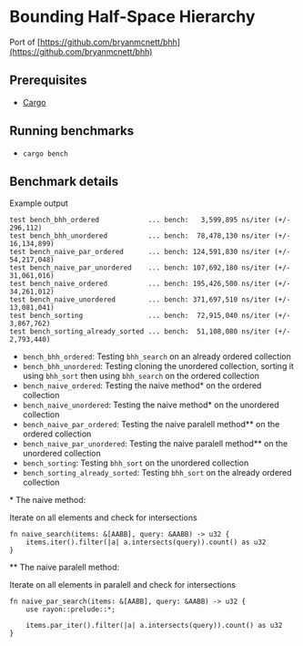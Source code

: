 # Bounding Half-Space Hierarchy

Port of [https://github.com/bryanmcnett/bhh](https://github.com/bryanmcnett/bhh)

## Prerequisites

- [Cargo](https://doc.rust-lang.org/cargo/getting-started/installation.html)

## Running benchmarks

- `cargo bench`

## Benchmark details

Example output

```
test bench_bhh_ordered            ... bench:   3,599,895 ns/iter (+/- 296,112)
test bench_bhh_unordered          ... bench:  78,478,130 ns/iter (+/- 16,134,899)
test bench_naive_par_ordered      ... bench: 124,591,830 ns/iter (+/- 54,217,048)
test bench_naive_par_unordered    ... bench: 107,692,180 ns/iter (+/- 31,061,016)
test bench_naive_ordered          ... bench: 195,426,500 ns/iter (+/- 34,261,012)
test bench_naive_unordered        ... bench: 371,697,510 ns/iter (+/- 13,081,041)
test bench_sorting                ... bench:  72,915,040 ns/iter (+/- 3,867,762)
test bench_sorting_already_sorted ... bench:  51,108,080 ns/iter (+/- 2,793,440)
```

- `bench_bhh_ordered`: Testing `bhh_search` on an already ordered collection
- `bench_bhh_unordered`: Testing cloning the unordered collection, sorting it using `bhh_sort` then using `bhh_search` on the ordered collection
- `bench_naive_ordered`: Testing the naive method* on the ordered collection
- `bench_naive_unordered`: Testing the naive method* on the unordered collection
- `bench_naive_par_ordered`: Testing the naive paralell method** on the ordered collection
- `bench_naive_par_unordered`: Testing the naive paralell method** on the unordered collection
- `bench_sorting`: Testing `bhh_sort` on the unordered collection
- `bench_sorting_already_sorted`: Testing `bhh_sort` on the already ordered collection


\* The naive method:

Iterate on all elements and check for intersections

```
fn naive_search(items: &[AABB], query: &AABB) -> u32 {
    items.iter().filter(|a| a.intersects(query)).count() as u32
}
```


\** The naive paralell method:

Iterate on all elements in paralell and check for intersections

```
fn naive_par_search(items: &[AABB], query: &AABB) -> u32 {
    use rayon::prelude::*;

    items.par_iter().filter(|a| a.intersects(query)).count() as u32
}
```
